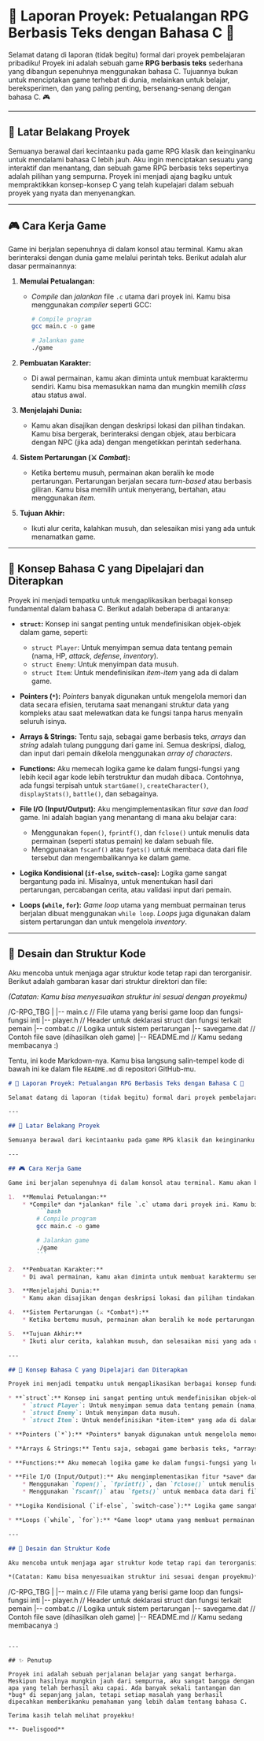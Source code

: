 # 🚀 Laporan Proyek: Petualangan RPG Berbasis Teks dengan Bahasa C 🚀

Selamat datang di laporan (tidak begitu) formal dari proyek pembelajaran pribadiku! Proyek ini adalah sebuah game **RPG berbasis teks** sederhana yang dibangun sepenuhnya menggunakan bahasa C. Tujuannya bukan untuk menciptakan game terhebat di dunia, melainkan untuk belajar, bereksperimen, dan yang paling penting, bersenang-senang dengan bahasa C. 🎮

---

## 📖 Latar Belakang Proyek

Semuanya berawal dari kecintaanku pada game RPG klasik dan keinginanku untuk mendalami bahasa C lebih jauh. Aku ingin menciptakan sesuatu yang interaktif dan menantang, dan sebuah game RPG berbasis teks sepertinya adalah pilihan yang sempurna. Proyek ini menjadi ajang bagiku untuk mempraktikkan konsep-konsep C yang telah kupelajari dalam sebuah proyek yang nyata dan menyenangkan.

---

## 🎮 Cara Kerja Game

Game ini berjalan sepenuhnya di dalam konsol atau terminal. Kamu akan berinteraksi dengan dunia game melalui perintah teks. Berikut adalah alur dasar permainannya:

1.  **Memulai Petualangan:**
    * *Compile* dan *jalankan* file `.c` utama dari proyek ini. Kamu bisa menggunakan *compiler* seperti GCC:
        ```bash
        # Compile program
        gcc main.c -o game

        # Jalankan game
        ./game
        ```

2.  **Pembuatan Karakter:**
    * Di awal permainan, kamu akan diminta untuk membuat karaktermu sendiri. Kamu bisa memasukkan nama dan mungkin memilih *class* atau status awal.

3.  **Menjelajahi Dunia:**
    * Kamu akan disajikan dengan deskripsi lokasi dan pilihan tindakan. Kamu bisa bergerak, berinteraksi dengan objek, atau berbicara dengan NPC (jika ada) dengan mengetikkan perintah sederhana.

4.  **Sistem Pertarungan (⚔️ *Combat*):**
    * Ketika bertemu musuh, permainan akan beralih ke mode pertarungan. Pertarungan berjalan secara *turn-based* atau berbasis giliran. Kamu bisa memilih untuk menyerang, bertahan, atau menggunakan *item*.

5.  **Tujuan Akhir:**
    * Ikuti alur cerita, kalahkan musuh, dan selesaikan misi yang ada untuk menamatkan game.

---

## 🧠 Konsep Bahasa C yang Dipelajari dan Diterapkan

Proyek ini menjadi tempatku untuk mengaplikasikan berbagai konsep fundamental dalam bahasa C. Berikut adalah beberapa di antaranya:

* **`struct`:** Konsep ini sangat penting untuk mendefinisikan objek-objek dalam game, seperti:
    * `struct Player`: Untuk menyimpan semua data tentang pemain (nama, HP, *attack*, *defense*, *inventory*).
    * `struct Enemy`: Untuk menyimpan data musuh.
    * `struct Item`: Untuk mendefinisikan *item-item* yang ada di dalam game.

* **Pointers (`*`):** *Pointers* banyak digunakan untuk mengelola memori dan data secara efisien, terutama saat menangani struktur data yang kompleks atau saat melewatkan data ke fungsi tanpa harus menyalin seluruh isinya.

* **Arrays & Strings:** Tentu saja, sebagai game berbasis teks, *arrays* dan *string* adalah tulang punggung dari game ini. Semua deskripsi, dialog, dan input dari pemain dikelola menggunakan *array of characters*.

* **Functions:** Aku memecah logika game ke dalam fungsi-fungsi yang lebih kecil agar kode lebih terstruktur dan mudah dibaca. Contohnya, ada fungsi terpisah untuk `startGame()`, `createCharacter()`, `displayStats()`, `battle()`, dan sebagainya.

* **File I/O (Input/Output):** Aku mengimplementasikan fitur *save* dan *load* game. Ini adalah bagian yang menantang di mana aku belajar cara:
    * Menggunakan `fopen()`, `fprintf()`, dan `fclose()` untuk menulis data permainan (seperti status pemain) ke dalam sebuah file.
    * Menggunakan `fscanf()` atau `fgets()` untuk membaca data dari file tersebut dan mengembalikannya ke dalam game.

* **Logika Kondisional (`if-else`, `switch-case`):** Logika game sangat bergantung pada ini. Misalnya, untuk menentukan hasil dari pertarungan, percabangan cerita, atau validasi input dari pemain.

* **Loops (`while`, `for`):** *Game loop* utama yang membuat permainan terus berjalan dibuat menggunakan `while loop`. *Loops* juga digunakan dalam sistem pertarungan dan untuk mengelola *inventory*.

---

## 📂 Desain dan Struktur Kode

Aku mencoba untuk menjaga agar struktur kode tetap rapi dan terorganisir. Berikut adalah gambaran kasar dari struktur direktori dan file:

*(Catatan: Kamu bisa menyesuaikan struktur ini sesuai dengan proyekmu)*

/C-RPG_TBG
|
|-- main.c         // File utama yang berisi game loop dan fungsi-fungsi inti
|-- player.h       // Header untuk deklarasi struct dan fungsi terkait pemain
|-- combat.c       // Logika untuk sistem pertarungan
|-- savegame.dat   // Contoh file save (dihasilkan oleh game)
|-- README.md      // Kamu sedang membacanya :)

Tentu, ini kode Markdown-nya. Kamu bisa langsung salin-tempel kode di bawah ini ke dalam file `README.md` di repositori GitHub-mu.

````markdown
# 🚀 Laporan Proyek: Petualangan RPG Berbasis Teks dengan Bahasa C 🚀

Selamat datang di laporan (tidak begitu) formal dari proyek pembelajaran pribadiku! Proyek ini adalah sebuah game **RPG berbasis teks** sederhana yang dibangun sepenuhnya menggunakan bahasa C. Tujuannya bukan untuk menciptakan game terhebat di dunia, melainkan untuk belajar, bereksperimen, dan yang paling penting, bersenang-senang dengan bahasa C. 🎮

---

## 📖 Latar Belakang Proyek

Semuanya berawal dari kecintaanku pada game RPG klasik dan keinginanku untuk mendalami bahasa C lebih jauh. Aku ingin menciptakan sesuatu yang interaktif dan menantang, dan sebuah game RPG berbasis teks sepertinya adalah pilihan yang sempurna. Proyek ini menjadi ajang bagiku untuk mempraktikkan konsep-konsep C yang telah kupelajari dalam sebuah proyek yang nyata dan menyenangkan.

---

## 🎮 Cara Kerja Game

Game ini berjalan sepenuhnya di dalam konsol atau terminal. Kamu akan berinteraksi dengan dunia game melalui perintah teks. Berikut adalah alur dasar permainannya:

1.  **Memulai Petualangan:**
    * *Compile* dan *jalankan* file `.c` utama dari proyek ini. Kamu bisa menggunakan *compiler* seperti GCC:
        ```bash
        # Compile program
        gcc main.c -o game

        # Jalankan game
        ./game
        ```

2.  **Pembuatan Karakter:**
    * Di awal permainan, kamu akan diminta untuk membuat karaktermu sendiri. Kamu bisa memasukkan nama dan mungkin memilih *class* atau status awal.

3.  **Menjelajahi Dunia:**
    * Kamu akan disajikan dengan deskripsi lokasi dan pilihan tindakan. Kamu bisa bergerak, berinteraksi dengan objek, atau berbicara dengan NPC (jika ada) dengan mengetikkan perintah sederhana.

4.  **Sistem Pertarungan (⚔️ *Combat*):**
    * Ketika bertemu musuh, permainan akan beralih ke mode pertarungan. Pertarungan berjalan secara *turn-based* atau berbasis giliran. Kamu bisa memilih untuk menyerang, bertahan, atau menggunakan *item*.

5.  **Tujuan Akhir:**
    * Ikuti alur cerita, kalahkan musuh, dan selesaikan misi yang ada untuk menamatkan game.

---

## 🧠 Konsep Bahasa C yang Dipelajari dan Diterapkan

Proyek ini menjadi tempatku untuk mengaplikasikan berbagai konsep fundamental dalam bahasa C. Berikut adalah beberapa di antaranya:

* **`struct`:** Konsep ini sangat penting untuk mendefinisikan objek-objek dalam game, seperti:
    * `struct Player`: Untuk menyimpan semua data tentang pemain (nama, HP, *attack*, *defense*, *inventory*).
    * `struct Enemy`: Untuk menyimpan data musuh.
    * `struct Item`: Untuk mendefinisikan *item-item* yang ada di dalam game.

* **Pointers (`*`):** *Pointers* banyak digunakan untuk mengelola memori dan data secara efisien, terutama saat menangani struktur data yang kompleks atau saat melewatkan data ke fungsi tanpa harus menyalin seluruh isinya.

* **Arrays & Strings:** Tentu saja, sebagai game berbasis teks, *arrays* dan *string* adalah tulang punggung dari game ini. Semua deskripsi, dialog, dan input dari pemain dikelola menggunakan *array of characters*.

* **Functions:** Aku memecah logika game ke dalam fungsi-fungsi yang lebih kecil agar kode lebih terstruktur dan mudah dibaca. Contohnya, ada fungsi terpisah untuk `startGame()`, `createCharacter()`, `displayStats()`, `battle()`, dan sebagainya.

* **File I/O (Input/Output):** Aku mengimplementasikan fitur *save* dan *load* game. Ini adalah bagian yang menantang di mana aku belajar cara:
    * Menggunakan `fopen()`, `fprintf()`, dan `fclose()` untuk menulis data permainan (seperti status pemain) ke dalam sebuah file.
    * Menggunakan `fscanf()` atau `fgets()` untuk membaca data dari file tersebut dan mengembalikannya ke dalam game.

* **Logika Kondisional (`if-else`, `switch-case`):** Logika game sangat bergantung pada ini. Misalnya, untuk menentukan hasil dari pertarungan, percabangan cerita, atau validasi input dari pemain.

* **Loops (`while`, `for`):** *Game loop* utama yang membuat permainan terus berjalan dibuat menggunakan `while loop`. *Loops* juga digunakan dalam sistem pertarungan dan untuk mengelola *inventory*.

---

## 📂 Desain dan Struktur Kode

Aku mencoba untuk menjaga agar struktur kode tetap rapi dan terorganisir. Berikut adalah gambaran kasar dari struktur direktori dan file:

*(Catatan: Kamu bisa menyesuaikan struktur ini sesuai dengan proyekmu)*
````

/C-RPG\_TBG
|
|-- main.c         // File utama yang berisi game loop dan fungsi-fungsi inti
|-- player.h       // Header untuk deklarasi struct dan fungsi terkait pemain
|-- combat.c       // Logika untuk sistem pertarungan
|-- savegame.dat   // Contoh file save (dihasilkan oleh game)
|-- README.md      // Kamu sedang membacanya :)

```

---

## ✨ Penutup

Proyek ini adalah sebuah perjalanan belajar yang sangat berharga. Meskipun hasilnya mungkin jauh dari sempurna, aku sangat bangga dengan apa yang telah berhasil aku capai. Ada banyak sekali tantangan dan *bug* di sepanjang jalan, tetapi setiap masalah yang berhasil dipecahkan memberikanku pemahaman yang lebih dalam tentang bahasa C.

Terima kasih telah melihat proyekku!

**- Duelisgood**
```
